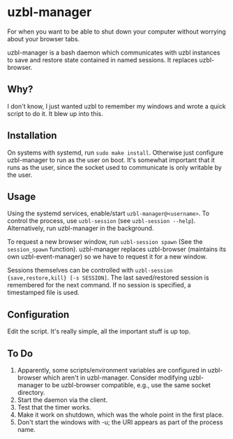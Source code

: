 uzbl-manager
============

For when you want to be able to shut down your computer without worrying about
your browser tabs.

uzbl-manager is a bash daemon which communicates with uzbl instances to save and
restore state contained in named sessions. It replaces uzbl-browser.

Why?
----

I don't know, I just wanted uzbl to remember my windows and wrote a quick script
to do it. It blew up into this.

Installation
------------

On systems with systemd, run `sudo make install`. Otherwise just configure
uzbl-manager to run as the user on boot. It's somewhat important that it runs as
the user, since the socket used to communicate is only writable by the user.

Usage
-----

Using the systemd services, enable/start `uzbl-manager@<username>`. To control
the process, use `uzbl-session` (see `uzbl-session --help`). Alternatively,
run uzbl-manager in the background.

To request a new browser window, run `uzbl-session spawn` (See the
`session_spawn` function). uzbl-manager replaces uzbl-browser (maintains its own
uzbl-event-manager) so we have to request it for a new window.

Sessions themselves can be controlled with `uzbl-session {save,restore,kill}
[-s SESSION]`. The last saved/restored session is remembered for the next
command. If no session is specified, a timestamped file is used.

Configuration
-------------

Edit the script. It's really simple, all the important stuff is up top.

To Do
-----

1. Apparently, some scripts/environment variables are configured in uzbl-browser
which aren't in uzbl-manager. Consider modifying uzbl-manager to be uzbl-browser
compatible, e.g., use the same socket directory.
2. Start the daemon via the client.
3. Test that the timer works.
4. Make it work on shutdown, which was the whole point in the first place.
5. Don't start the windows with -u; the URI appears as part of the process name.
